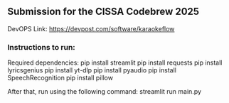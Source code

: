 ## Submission for the CISSA Codebrew 2025

DevOPS Link:
https://devpost.com/software/karaokeflow


### Instructions to run:

Required dependencies:
pip install streamlit
pip install requests
pip install lyricsgenius
pip install yt-dlp
pip install pyaudio
pip install SpeechRecognition
pip install pillow

After that, run using the following command:
streamlit run main.py 
